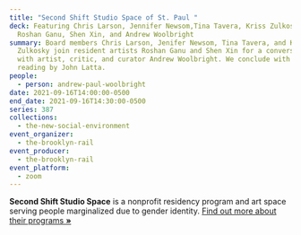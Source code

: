 ```yaml
---
title: "Second Shift Studio Space of St. Paul "
deck: Featuring Chris Larson, Jennifer Newsom,Tina Tavera, Kriss Zulkosky,
  Roshan Ganu, Shen Xin, and Andrew Woolbright
summary: Board members Chris Larson, Jenifer Newsom, Tina Tavera, and Kriss
  Zulkosky join resident artists Roshan Ganu and Shen Xin for a conversation
  with artist, critic, and curator Andrew Woolbright. We conclude with a poetry
  reading by John Latta.
people:
  - person: andrew-paul-woolbright
date: 2021-09-16T14:00:00-0500
end_date: 2021-09-16T14:30:00-0500
series: 387
collections:
  - the-new-social-environment
event_organizer:
  - the-brooklyn-rail
event_producer:
  - the-brooklyn-rail
event_platform:
  - zoom
---
```

**Second Shift Studio Space** is a nonprofit residency program and art space serving people marginalized due to gender identity. [Find out more about their programs ](https://secondshiftstudiospace.org/)**[»](https://parrishart.org/exhibitions/tomashi-jackson-the-land-claim/)**[](https://secondshiftstudiospace.org/)